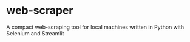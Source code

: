 # web-scraper
A compact web-scraping tool for local machines written in Python with Selenium and Streamlit
